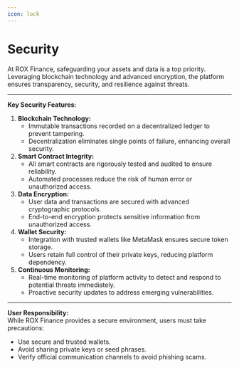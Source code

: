 ```yaml
---
icon: lock
---
```


# Security

At ROX Finance, safeguarding your assets and data is a top priority. Leveraging blockchain technology and advanced encryption, the platform ensures transparency, security, and resilience against threats.

***

**Key Security Features:**

1. **Blockchain Technology:**
   * Immutable transactions recorded on a decentralized ledger to prevent tampering.
   * Decentralization eliminates single points of failure, enhancing overall security.
2. **Smart Contract Integrity:**
   * All smart contracts are rigorously tested and audited to ensure reliability.
   * Automated processes reduce the risk of human error or unauthorized access.
3. **Data Encryption:**
   * User data and transactions are secured with advanced cryptographic protocols.
   * End-to-end encryption protects sensitive information from unauthorized access.
4. **Wallet Security:**
   * Integration with trusted wallets like MetaMask ensures secure token storage.
   * Users retain full control of their private keys, reducing platform dependency.
5. **Continuous Monitoring:**
   * Real-time monitoring of platform activity to detect and respond to potential threats immediately.
   * Proactive security updates to address emerging vulnerabilities.

***

**User Responsibility:**\
While ROX Finance provides a secure environment, users must take precautions:

* Use secure and trusted wallets.
* Avoid sharing private keys or seed phrases.
* Verify official communication channels to avoid phishing scams.
